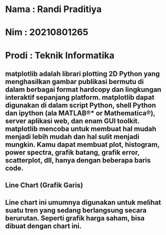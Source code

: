 # Nama 	: Randi Praditiya
# Nim 	: 20210801265
# Prodi : Teknik Informatika

## matplotlib adalah librari plotting 2D Python yang menghasilkan gambar publikasi bermutu di dalam berbagai format hardcopy dan lingkungan interaktif sepanjang platform. matplotlib dapat digunakan di dalam script Python, shell Python dan ipython (ala MATLAB®* or Mathematica®), server aplikasi web, dan enam GUI toolkit. matplotlib mencoba untuk membuat hal mudah menjadi lebih mudah dan hal sulit menjadi mungkin. Kamu dapat membuat plot, histogram, power spectra, grafik batang, grafik error, scatterplot, dll, hanya dengan beberapa baris code.

## Line Chart (Grafik Garis)
## Line chart ini umumnya digunakan untuk melihat suatu tren yang sedang berlangsung secara berurutan. Seperti grafik harga saham, bisa dibuat dengan chart ini. 